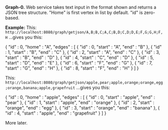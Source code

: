 **Graph-0.**
Web service takes text input in the format shown and returns a JSON tree structure.
"Home" is first vertex in list by default.  "id" is zero-based.

**Example:**
This:
`http://localhost:8080/graph/getjson/A,B;B,C;A,C;B,D;C,D;D,E;F,G;G,H;F,H`
...gives you this:

{
  "id" : 0,
  "home" : "A",
  "edges" : [ {
    "id" : 0,
    "start" : "A",
    "end" : "B"
  }, {
    "id" : 1,
    "start" : "B",
    "end" : "C"
  }, {
    "id" : 2,
    "start" : "A",
    "end" : "C"
  }, {
    "id" : 3,
    "start" : "B",
    "end" : "D"
  }, {
    "id" : 4,
    "start" : "C",
    "end" : "D"
  }, {
    "id" : 5,
    "start" : "D",
    "end" : "E"
  }, {
    "id" : 6,
    "start" : "F",
    "end" : "G"
  }, {
    "id" : 7,
    "start" : "G",
    "end" : "H"
  }, {
    "id" : 8,
    "start" : "F",
    "end" : "H"
  } ]
}

This:
`http://localhost:8080/graph/getjson/apple,pear;apple,orange;orange,egg;orange,banana;apple,grapefruit`
...gives you this:

{
  "id" : 0,
  "home" : "apple",
  "edges" : [ {
    "id" : 0,
    "start" : "apple",
    "end" : "pear"
  }, {
    "id" : 1,
    "start" : "apple",
    "end" : "orange"
  }, {
    "id" : 2,
    "start" : "orange",
    "end" : "egg"
  }, {
    "id" : 3,
    "start" : "orange",
    "end" : "banana"
  }, {
    "id" : 4,
    "start" : "apple",
    "end" : "grapefruit"
  } ]
}

More later.
